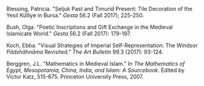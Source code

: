 Blessing, Patricia. "Seljuk Past and Timurid Present: Tile Decoration of the Yesil Külliye in Bursa." _Gesta_ 56.2 (Fall 2017); 225-250.

Bush, Olga. "Poetic Inscriptions and Gift Exchange in the Medieval Islamicate World." _Gesta_ 56.2 (Fall 2017): 179-197.

Koch, Ebba. "Visual Strategies of Imperial Self-Representation: The Windsor _Pādshāhnāma_ Revisited." _The Art Bulletin_ 99.3 (2017): 93-124.

Berggren, J.L. "Mathematics in Medieval Islam." In _The Mathematics of Egypt, Mesopotamia, China, India, and Islam: A Sourcebook_. Edited by Victor Katz, 515-675. Princeton University Press, 2007.
